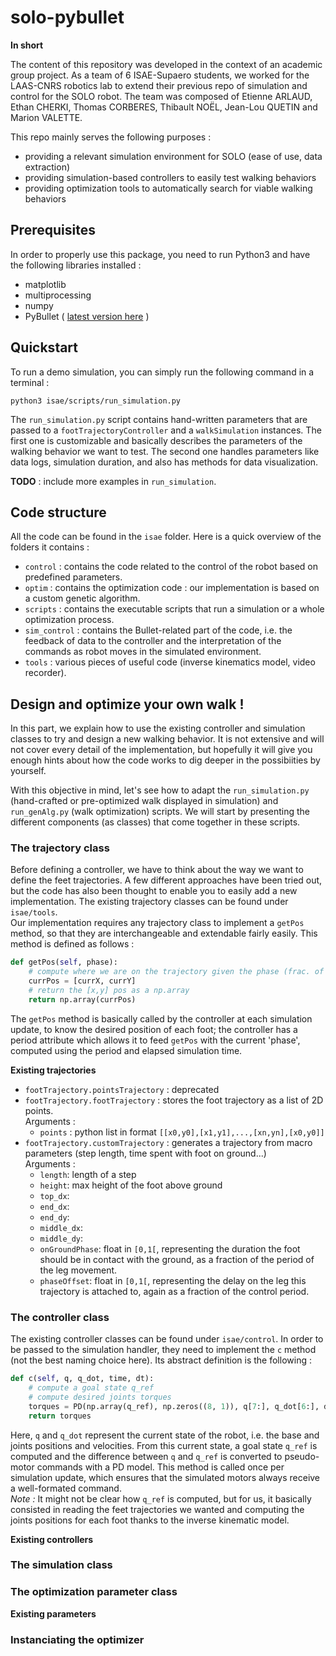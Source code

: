 # solo-pybullet
**In short**

The content of this repository was developed in the context of an academic group project. As a team of 6 ISAE-Supaero students, we worked for the LAAS-CNRS robotics lab to extend their previous repo of simulation and control for the SOLO robot.
The team was composed of Etienne ARLAUD, Ethan CHERKI, Thomas CORBERES, Thibault NOËL, Jean-Lou QUETIN and Marion VALETTE. 

This repo mainly serves the following purposes :
* providing a relevant simulation environment for SOLO (ease of use, data extraction)
* providing simulation-based controllers to easily test walking behaviors
* providing optimization tools to automatically search for viable walking behaviors

## Prerequisites
In order to properly use this package, you need to run Python3 and have the following libraries installed :
* matplotlib
* multiprocessing
* numpy
* PyBullet ( [latest version here](https://github.com/bulletphysics/bullet3) )

## Quickstart
To run a demo simulation, you can simply run the following command in a terminal :
```shell
python3 isae/scripts/run_simulation.py 
```
The `run_simulation.py` script contains hand-written parameters that are passed to a `footTrajectoryController` and a `walkSimulation` instances. The first one is customizable and basically describes the parameters of the walking behavior we want to test. The second one handles parameters like data logs, simulation duration, and also has methods for data visualization.

**TODO** : include more examples in `run_simulation`.

## Code structure
All the code can be found in the `isae` folder. Here is a quick overview of the folders it contains :
* `control` : contains the code related to the control of the robot based on predefined parameters.
* `optim` : contains the optimization code : our implementation is based on a custom genetic algorithm.
* `scripts` : contains the executable scripts that run a simulation or a whole optimization process.
* `sim_control` : contains the Bullet-related part of the code, i.e. the feedback of data to the controller and the interpretation of the commands as robot moves in the simulated environment.
* `tools` : various pieces of useful code (inverse kinematics model, video recorder).

## Design and optimize your own walk !
In this part, we explain how to use the existing controller and simulation classes to try and design a new walking behavior. It is not extensive and will not cover every detail of the implementation, but hopefully it will give you enough hints about how the code works to dig deeper in the possibiities by yourself.

With this objective in mind, let's see how to adapt the `run_simulation.py` (hand-crafted or pre-optimized walk displayed in simulation) and `run_genAlg.py` (walk optimization) scripts. We will start by presenting the different components (as classes) that come together in these scripts.

### The trajectory class
Before defining a controller, we have to think about the way we want to define the feet trajectories. A few different approaches have been tried out, but the code has also been thought to enable you to easily add a new implementation. The existing trajectory classes can be found under `isae/tools`.  
Our implementation requires any trajectory class to implement a `getPos` method, so that they are interchangeable and extendable fairly easily. This method is defined as follows :
```python
def getPos(self, phase): 
    # compute where we are on the trajectory given the phase (frac. of control period)
    currPos = [currX, currY]
    # return the [x,y] pos as a np.array
    return np.array(currPos)
```
The `getPos` method is basically called by the controller at each simulation update, to know the desired position of each foot; the controller has a period attribute which allows it to feed `getPos` with the current 'phase', computed using the period and elapsed simulation time.

**Existing trajectories**
- `footTrajectory.pointsTrajectory` : deprecated 
- `footTrajectory.footTrajectory` : stores the foot trajectory as a list of 2D points.  
  Arguments :
  * `points` : python list in format `[[x0,y0],[x1,y1],...,[xn,yn],[x0,y0]]`
- `footTrajectory.customTrajectory` : generates a trajectory from macro parameters (step length, time spent with foot on ground...)  
  Arguments :
  * `length`: length of a step
  * `height`: max height of the foot above ground
  * `top_dx`: 
  * `end_dx`:
  * `end_dy`:
  * `middle_dx`:
  * `middle_dy`:
  * `onGroundPhase`: float in `[0,1[`, representing the duration the foot should be in contact with the ground, as a fraction of the period of the leg movement.
  * `phaseOffset`: float in `[0,1[`, representing the delay on the leg this trajectory is attached to, again as a fraction of the control period.

### The controller class
The existing controller classes can be found under `isae/control`. In order to be passed to the simulation handler, they need to implement the `c` method (not the best naming choice here). Its abstract definition is the following :
```python
def c(self, q, q_dot, time, dt): 
    # compute a goal state q_ref
    # compute desired joints torques
    torques = PD(np.array(q_ref), np.zeros((8, 1)), q[7:], q_dot[6:], dt, self.Kp, self.Kd, self.sat)
    return torques
```
Here, `q` and `q_dot` represent the current state of the robot, i.e. the base and joints positions and velocities. From this current state, a goal state `q_ref` is computed and the difference between `q` and `q_ref` is converted to pseudo-motor commands with a PD model. This method is called once per simulation update, which ensures that the simulated motors always receive a well-formated command.\
*Note :* It might not be clear how `q_ref` is computed, but for us, it basically consisted in reading the feet trajectories we wanted and computing the joints positions for each foot thanks to the inverse kinematic model.

**Existing controllers**

### The simulation class

### The optimization parameter class
**Existing parameters**

### Instanciating the optimizer 
